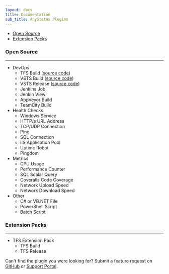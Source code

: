 ```yaml
---
layout: docs
title: Documentation
sub_title: AnyStatus Plugins
---
```


- [Open Source](#open-source)
- [Extension Packs](#extension-packs)

### Open Source
----------------

- DevOps
	- TFS Build ([source code](https://github.com/AnyStatus/Plugins/tree/master/src/AnyStatus.Plugins/Widgets/DevOps/TFS/Build))
	- VSTS Build ([source code](https://github.com/AnyStatus/Plugins/tree/master/src/AnyStatus.Plugins/Widgets/DevOps/VSTS/Build))
	- VSTS Release ([source code](https://github.com/AnyStatus/Plugins/tree/master/src/AnyStatus.Plugins/Widgets/DevOps/VSTS/Release))
	- Jenkins Job
	- Jenkin View
	- AppVeyor Build
	- TeamCity Build
- Health Checks
	- Windows Service
	- HTTP/s URL Address
	- TCP/UDP Connection
	- Ping
	- SQL Connection
	- IIS Application Pool
	- Uptime Robot
	- Pingdom
- Metrics
	- CPU Usage
	- Performance Counter
	- SQL Scalar Query
	- Coveralls Code Coverage
	- Network Upload Speed
	- Network Download Speed
- Other
	- C# or VB.NET File
	- PowerShell Script
	- Batch Script

### Extension Packs
--------------------
- TFS Extension Pack
	- TFS Build
	- TFS Release

Can't find the plugin you were looking for?
Submit a feature request on [GitHub](https://github.com/AnyStatus/Support/issues) or [Support Portal](https://anystatus.helprace.com/s1-general/ideas).
